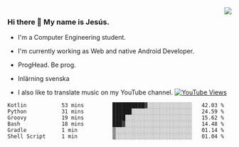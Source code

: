 <img align='right' src="https://github-readme-stats.vercel.app/api/top-langs/?username=JesusJimenezG&layout=compact&theme=dracula">

### Hi there 👋 My name is Jesús.
- I'm a Computer Engineering student.
- I'm currently working as Web and native Android Developer.

- ProgHead. Be prog.
- Inlärning svenska
- I also like to translate music on my YouTube channel. [![YouTube Views](https://img.shields.io/youtube/channel/views/UCWnlcC4_sV9Imcy9ysQpxHA?style=social)](https://www.youtube.com/channel/UCWnlcC4_sV9Imcy9ysQpxHA)

<!--START_SECTION:waka-->

```text
Kotlin           53 mins         ██████████▓░░░░░░░░░░░░░░   42.03 %
Python           31 mins         ██████░░░░░░░░░░░░░░░░░░░   24.59 %
Groovy           19 mins         ████░░░░░░░░░░░░░░░░░░░░░   15.62 %
Bash             18 mins         ███▓░░░░░░░░░░░░░░░░░░░░░   14.48 %
Gradle           1 min           ▒░░░░░░░░░░░░░░░░░░░░░░░░   01.14 %
Shell Script     1 min           ▒░░░░░░░░░░░░░░░░░░░░░░░░   01.04 %
```

<!--END_SECTION:waka-->

<!--
**JesusJimenezG/JesusJimenezG** is a ✨ _special_ ✨ repository because its `README.md` (this file) appears on your GitHub profile.

Here are some ideas to get you started:

- 🔭 I’m currently working on ...
- 🌱 I’m currently learning ...
- 👯 I’m looking to collaborate on ...
- 🤔 I’m looking for help with ...
- 💬 Ask me about ...
- 📫 How to reach me: ...
- 😄 Pronouns: ...
- ⚡ Fun fact: ...
-->
